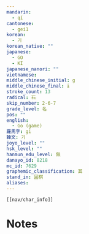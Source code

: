 ```yaml
---
mandarin:
  - qí
cantonese:
  - gei1
korean:
  - 기
korean_native: ""
japanese:
  - GO
  - KI
japanese_nanori: ""
vietnamese:
middle_chinese_initial: g
middle_chinese_final: ɨ
stroke_count: 13
radical: 石
skip_number: 2-6-7
grade_level: 名
pos: ""
english:
  - Go (game)
羅馬字: gi
韓文: 기
joyo_level: ""
hsk_level: ""
hanmun_edu_level: 無
danayo_id: 8218
mc_id: 7629
graphemic_classification: 其
stand_in: 囲棋
aliases:
---
```

```meta-bind-embed
[[nav/char_info]]
```

# Notes
